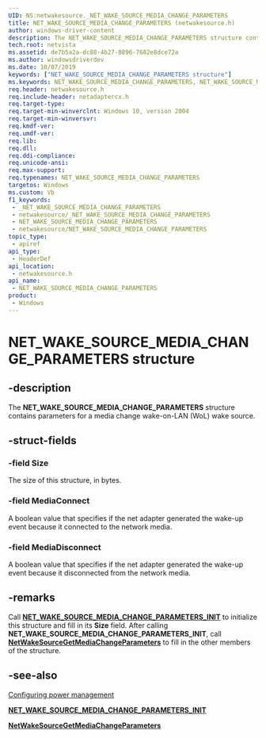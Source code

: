 ```yaml
---
UID: NS:netwakesource._NET_WAKE_SOURCE_MEDIA_CHANGE_PARAMETERS
title: NET_WAKE_SOURCE_MEDIA_CHANGE_PARAMETERS (netwakesource.h)
author: windows-driver-content
description: The NET_WAKE_SOURCE_MEDIA_CHANGE_PARAMETERS structure contains parameters for a media change wake-on-LAN (WoL) wake source.
tech.root: netvista
ms.assetid: de7b5a2a-dc88-4b27-8896-7682e8dce72a
ms.author: windowsdriverdev
ms.date: 10/07/2019
keywords: ["NET_WAKE_SOURCE_MEDIA_CHANGE_PARAMETERS structure"]
ms.keywords: NET_WAKE_SOURCE_MEDIA_CHANGE_PARAMETERS, NET_WAKE_SOURCE_MEDIA_CHANGE_PARAMETERS,
req.header: netwakesource.h
req.include-header: netadaptercx.h 
req.target-type: 
req.target-min-winverclnt: Windows 10, version 2004
req.target-min-winversvr: 
req.kmdf-ver: 
req.umdf-ver: 
req.lib: 
req.dll: 
req.ddi-compliance: 
req.unicode-ansi: 
req.max-support: 
req.typenames: NET_WAKE_SOURCE_MEDIA_CHANGE_PARAMETERS
targetos: Windows
ms.custom: Vb
f1_keywords:
 - _NET_WAKE_SOURCE_MEDIA_CHANGE_PARAMETERS
 - netwakesource/_NET_WAKE_SOURCE_MEDIA_CHANGE_PARAMETERS
 - NET_WAKE_SOURCE_MEDIA_CHANGE_PARAMETERS
 - netwakesource/NET_WAKE_SOURCE_MEDIA_CHANGE_PARAMETERS
topic_type:
 - apiref
api_type:
 - HeaderDef
api_location:
 - netwakesource.h
api_name:
 - NET_WAKE_SOURCE_MEDIA_CHANGE_PARAMETERS
product:
 - Windows
---
```


# NET_WAKE_SOURCE_MEDIA_CHANGE_PARAMETERS structure


## -description

The **NET_WAKE_SOURCE_MEDIA_CHANGE_PARAMETERS** structure contains parameters for a media change wake-on-LAN (WoL) wake source.

## -struct-fields

### -field Size

The size of this structure, in bytes.

### -field MediaConnect

A boolean value that specifies if the net adapter generated the wake-up event because it connected to the network media.

### -field MediaDisconnect

A boolean value that specifies if the net adapter generated the wake-up event because it disconnected from the network media.

## -remarks

Call [**NET_WAKE_SOURCE_MEDIA_CHANGE_PARAMETERS_INIT**](../netwakesource/nf-netwakesource-net_wake_source_media_change_parameters_init.md) to initialize this structure and fill in its **Size** field. After calling **NET_WAKE_SOURCE_MEDIA_CHANGE_PARAMETERS_INIT**, call [**NetWakeSourceGetMediaChangeParameters**](../netwakesource/nf-netwakesource-netwakesourcegetmediachangeparameters.md) to fill in the other members of the structure.

## -see-also

[Configuring power management](https://docs.microsoft.com/windows-hardware/drivers/netcx/configuring-power-management)

[**NET_WAKE_SOURCE_MEDIA_CHANGE_PARAMETERS_INIT**](../netwakesource/nf-netwakesource-net_wake_source_media_change_parameters_init.md)

[**NetWakeSourceGetMediaChangeParameters**](../netwakesource/nf-netwakesource-netwakesourcegetmediachangeparameters.md)

